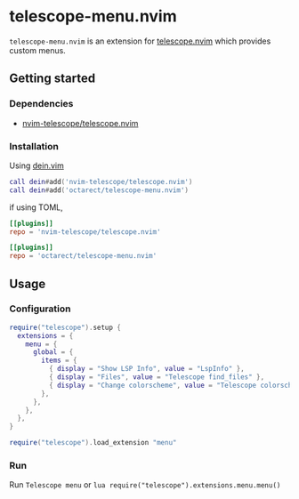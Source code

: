 # telescope-menu.nvim

`telescope-menu.nvim` is an extension for [telescope.nvim](https://github.com/nvim-telescope/telescope.nvim) which provides custom menus.

## Getting started

### Dependencies

- [nvim-telescope/telescope.nvim](https://github.com/nvim-telescope/telescope.nvim)

### Installation

Using [dein.vim](https://github.com/Shougo/dein.vim)

```lua
call dein#add('nvim-telescope/telescope.nvim')
call dein#add('octarect/telescope-menu.nvim')
```

if using TOML,

```toml
[[plugins]]
repo = 'nvim-telescope/telescope.nvim'

[[plugins]]
repo = 'octarect/telescope-menu.nvim'
```

## Usage

### Configuration

```lua
require("telescope").setup {
  extensions = {
    menu = {
      global = {
        items = {
          { display = "Show LSP Info", value = "LspInfo" },
          { display = "Files", value = "Telescope find_files" },
          { display = "Change colorscheme", value = "Telescope colorscheme" },
        },
      },
    },
  },
}

require("telescope").load_extension "menu"
```

### Run

Run `Telescope menu` or `lua require("telescope").extensions.menu.menu()`
